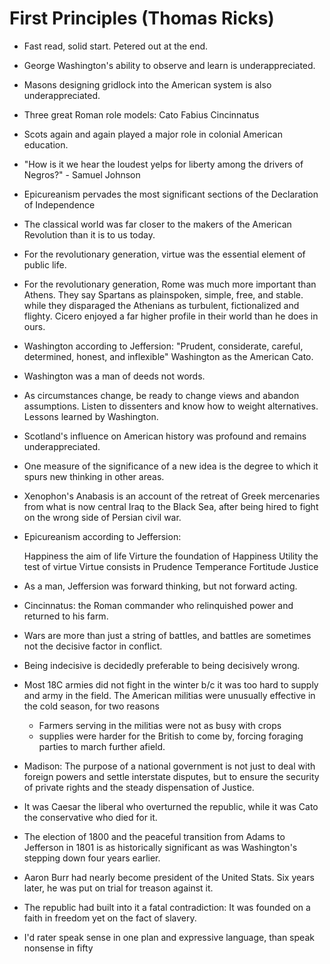 # First Principles (Thomas Ricks)

- Fast read, solid start. Petered out at the end.

- George Washington's ability to observe and learn is underappreciated.

- Masons designing gridlock into the American system is also underappreciated.

- Three great Roman role models: Cato Fabius Cincinnatus

- Scots again and again played a major role in colonial American education.

- "How is it we hear the loudest yelps for liberty among the drivers of Negros?" - Samuel Johnson

- Epicureanism pervades the most significant sections of the Declaration of Independence

- The classical world was far closer to the makers of the American Revolution than it is to us today.

- For the revolutionary generation, virtue was the essential element of public life.

- For the revolutionary generation, Rome was much more important than Athens.
   They say Spartans as plainspoken, simple, free, and stable.  while they disparaged the Athenians as turbulent, fictionalized and flighty.
   Cicero enjoyed a far higher profile in their world than he does in ours.

- Washington according to Jeffersion: "Prudent, considerate, careful, determined, honest, and inflexible" Washington as the American Cato.

- Washington was a man of deeds not words.

- As circumstances change, be ready to change views and abandon assumptions. Listen to dissenters and know how to weight alternatives.
     Lessons learned by Washington.

- Scotland's influence on American history was profound and remains underappreciated.

- One measure of the significance of a new idea is the degree to which it spurs new thinking in other areas.

- Xenophon's Anabasis is an account of the retreat of Greek mercenaries from what is now central Iraq to the Black Sea, after being hired to fight on the wrong side of Persian civil war.

- Epicureanism according to Jeffersion:

     Happiness the aim of life
     Virture the foundation of Happiness
     Utility the test of virtue
     Virtue consists in
     	    Prudence
	    Temperance
	    Fortitude
	    Justice

- As a man, Jeffersion was forward thinking, but not forward acting.

- Cincinnatus: the Roman commander who relinquished power and returned to his farm.

- Wars are more than just a string of battles, and battles are sometimes not the decisive factor in conflict.

- Being indecisive is decidedly preferable to being decisively wrong.

- Most 18C armies did not fight in the winter b/c it was too hard to supply and army in the field. The American militias were unusually effective in the cold season, for two reasons
  - Farmers serving in the militias were not as busy with crops
  - supplies were harder for the British to come by, forcing foraging parties to march further afield.

- Madison: The purpose of a national government is not just to deal with foreign powers and settle interstate disputes, but to ensure the security of private rights and the steady dispensation of Justice.

- It was Caesar the liberal who overturned the republic, while it was Cato the conservative who died for it.

- The election of 1800 and the peaceful transition from Adams to Jefferson in 1801 is as historically significant as was Washington's stepping down four years earlier.

- Aaron Burr had nearly become president of the United Stats. Six years later, he was put on trial for treason against it.

- The republic had built into it a fatal contradiction: It was founded on a faith in freedom yet on the fact of slavery.

- I'd rater speak sense in one plan and expressive language, than speak nonsense in fifty
